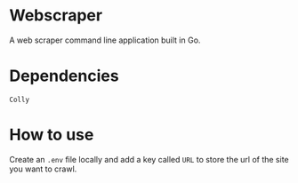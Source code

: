 # Webscraper
A web scraper command line application built in Go. 


# Dependencies
`Colly`

# How to use
Create an `.env` file locally and add a key called `URL` to store the url of the site you want to crawl. 

<!-- TODO: add support for more than one url.  -->

